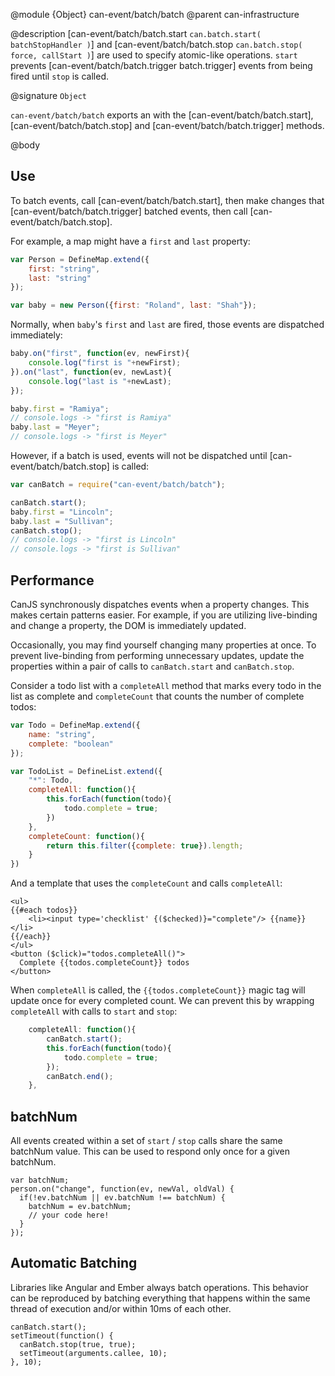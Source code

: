 @module {Object} can-event/batch/batch
@parent can-infrastructure

@description [can-event/batch/batch.start `can.batch.start( batchStopHandler )`] and
[can-event/batch/batch.stop `can.batch.stop( force, callStart )`] are used to specify
atomic-like operations. `start`
prevents [can-event/batch/batch.trigger batch.trigger] events from being fired until `stop` is called.

@signature `Object`

`can-event/batch/batch` exports an with the [can-event/batch/batch.start], [can-event/batch/batch.stop]
and [can-event/batch/batch.trigger] methods.

@body

## Use

To batch events, call  [can-event/batch/batch.start], then make changes that
[can-event/batch/batch.trigger] batched events, then call [can-event/batch/batch.stop].

For example, a map might have a `first` and `last` property:

```js
var Person = DefineMap.extend({
	first: "string",
	last: "string"
});

var baby = new Person({first: "Roland", last: "Shah"});
```

Normally, when `baby`'s `first` and `last` are fired, those events are dispatched immediately:

```js
baby.on("first", function(ev, newFirst){
	console.log("first is "+newFirst);
}).on("last", function(ev, newLast){
	console.log("last is "+newLast);
});

baby.first = "Ramiya";
// console.logs -> "first is Ramiya"
baby.last = "Meyer";
// console.logs -> "first is Meyer"
```

However, if a batch is used, events will not be dispatched until [can-event/batch/batch.stop] is called:

```js
var canBatch = require("can-event/batch/batch");

canBatch.start();
baby.first = "Lincoln";
baby.last = "Sullivan";
canBatch.stop();
// console.logs -> "first is Lincoln"
// console.logs -> "first is Sullivan"
```



## Performance

CanJS synchronously dispatches events when a property changes.
This makes certain patterns easier. For example, if you
are utilizing live-binding and change a property, the DOM is
immediately updated.

Occasionally, you may find yourself changing many properties at once. To
prevent live-binding from performing unnecessary updates,
update the properties within a pair of calls to `canBatch.start` and
`canBatch.stop`.

Consider a todo list with a `completeAll` method that marks every todo in the list as
complete and `completeCount` that counts the number of complete todos:

```js
var Todo = DefineMap.extend({
	name: "string",
	complete: "boolean"
});

var TodoList = DefineList.extend({
	"*": Todo,
	completeAll: function(){
		this.forEach(function(todo){
			todo.complete = true;
		})
	},
	completeCount: function(){
		return this.filter({complete: true}).length;
	}
})
```

And a template that uses the `completeCount` and calls `completeAll`:

```
<ul>
{{#each todos}}
	<li><input type='checklist' {($checked)}="complete"/> {{name}}</li>
{{/each}}
</ul>
<button ($click)="todos.completeAll()">
  Complete {{todos.completeCount}} todos
</button>
```

When `completeAll` is called, the `{{todos.completeCount}}` magic tag will update
once for every completed count.  We can prevent this by wrapping `completeAll` with calls to
`start` and `stop`:

```js
	completeAll: function(){
		canBatch.start();
		this.forEach(function(todo){
			todo.complete = true;
		});
		canBatch.end();
	},
```


## batchNum

All events created within a set of `start` / `stop` calls share the same
batchNum value. This can be used to respond only once for a given batchNum.

    var batchNum;
    person.on("change", function(ev, newVal, oldVal) {
      if(!ev.batchNum || ev.batchNum !== batchNum) {
        batchNum = ev.batchNum;
        // your code here!
      }
    });

## Automatic Batching

Libraries like Angular and Ember always batch operations. This behavior can be
reproduced by batching everything that happens within the same thread of
execution and/or within 10ms of each other.



```
canBatch.start();
setTimeout(function() {
  canBatch.stop(true, true);
  setTimeout(arguments.callee, 10);
}, 10);
```
